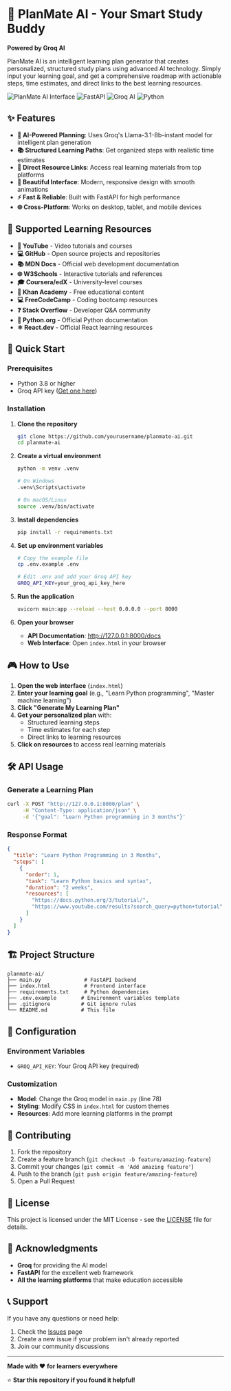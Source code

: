 # 🚀 PlanMate AI - Your Smart Study Buddy

**Powered by Groq AI**

PlanMate AI is an intelligent learning plan generator that creates personalized, structured study plans using advanced AI technology. Simply input your learning goal, and get a comprehensive roadmap with actionable steps, time estimates, and direct links to the best learning resources.

![PlanMate AI Interface](https://img.shields.io/badge/Status-Live-brightgreen) ![FastAPI](https://img.shields.io/badge/FastAPI-005571?style=flat&logo=fastapi) ![Groq AI](https://img.shields.io/badge/Groq-AI-orange) ![Python](https://img.shields.io/badge/Python-3776AB?style=flat&logo=python&logoColor=white)

## ✨ Features

- **🤖 AI-Powered Planning**: Uses Groq's Llama-3.1-8b-instant model for intelligent plan generation
- **📚 Structured Learning Paths**: Get organized steps with realistic time estimates
- **🔗 Direct Resource Links**: Access real learning materials from top platforms
- **🎨 Beautiful Interface**: Modern, responsive design with smooth animations
- **⚡ Fast & Reliable**: Built with FastAPI for high performance
- **🌐 Cross-Platform**: Works on desktop, tablet, and mobile devices

## 🎯 Supported Learning Resources

- **🎥 YouTube** - Video tutorials and courses
- **💻 GitHub** - Open source projects and repositories
- **📚 MDN Docs** - Official web development documentation
- **🌐 W3Schools** - Interactive tutorials and references
- **🎓 Coursera/edX** - University-level courses
- **📖 Khan Academy** - Free educational content
- **💻 FreeCodeCamp** - Coding bootcamp resources
- **❓ Stack Overflow** - Developer Q&A community
- **🐍 Python.org** - Official Python documentation
- **⚛️ React.dev** - Official React learning resources

## 🚀 Quick Start

### Prerequisites

- Python 3.8 or higher
- Groq API key ([Get one here](https://console.groq.com/))

### Installation

1. **Clone the repository**
   ```bash
   git clone https://github.com/yourusername/planmate-ai.git
   cd planmate-ai
   ```

2. **Create a virtual environment**
   ```bash
   python -m venv .venv
   
   # On Windows
   .venv\Scripts\activate
   
   # On macOS/Linux
   source .venv/bin/activate
   ```

3. **Install dependencies**
   ```bash
   pip install -r requirements.txt
   ```

4. **Set up environment variables**
   ```bash
   # Copy the example file
   cp .env.example .env
   
   # Edit .env and add your Groq API key
   GROQ_API_KEY=your_groq_api_key_here
   ```

5. **Run the application**
   ```bash
   uvicorn main:app --reload --host 0.0.0.0 --port 8000
   ```

6. **Open your browser**
   - **API Documentation**: http://127.0.0.1:8000/docs
   - **Web Interface**: Open `index.html` in your browser

## 🎮 How to Use

1. **Open the web interface** (`index.html`)
2. **Enter your learning goal** (e.g., "Learn Python programming", "Master machine learning")
3. **Click "Generate My Learning Plan"**
4. **Get your personalized plan** with:
   - Structured learning steps
   - Time estimates for each step
   - Direct links to learning resources
5. **Click on resources** to access real learning materials

## 🛠️ API Usage

### Generate a Learning Plan

```bash
curl -X POST "http://127.0.0.1:8000/plan" \
     -H "Content-Type: application/json" \
     -d '{"goal": "Learn Python programming in 3 months"}'
```

### Response Format

```json
{
  "title": "Learn Python Programming in 3 Months",
  "steps": [
    {
      "order": 1,
      "task": "Learn Python basics and syntax",
      "duration": "2 weeks",
      "resources": [
        "https://docs.python.org/3/tutorial/",
        "https://www.youtube.com/results?search_query=python+tutorial"
      ]
    }
  ]
}
```

## 🏗️ Project Structure

```
planmate-ai/
├── main.py              # FastAPI backend
├── index.html           # Frontend interface
├── requirements.txt     # Python dependencies
├── .env.example        # Environment variables template
├── .gitignore          # Git ignore rules
└── README.md           # This file
```

## 🔧 Configuration

### Environment Variables

- `GROQ_API_KEY`: Your Groq API key (required)

### Customization

- **Model**: Change the Groq model in `main.py` (line 78)
- **Styling**: Modify CSS in `index.html` for custom themes
- **Resources**: Add more learning platforms in the prompt

## 🤝 Contributing

1. Fork the repository
2. Create a feature branch (`git checkout -b feature/amazing-feature`)
3. Commit your changes (`git commit -m 'Add amazing feature'`)
4. Push to the branch (`git push origin feature/amazing-feature`)
5. Open a Pull Request

## 📝 License

This project is licensed under the MIT License - see the [LICENSE](LICENSE) file for details.

## 🙏 Acknowledgments

- **Groq** for providing the AI model
- **FastAPI** for the excellent web framework
- **All the learning platforms** that make education accessible

## 📞 Support

If you have any questions or need help:

1. Check the [Issues](https://github.com/yourusername/planmate-ai/issues) page
2. Create a new issue if your problem isn't already reported
3. Join our community discussions

---

**Made with ❤️ for learners everywhere**

⭐ **Star this repository if you found it helpful!**

